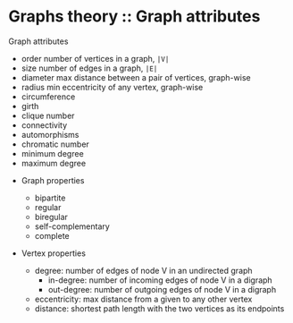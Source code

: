 # Graphs theory :: Graph attributes

Graph attributes
- order              number of vertices in a graph, `|V|`
- size               number of edges in a graph,    `|E|`
- diameter           max distance between a pair of vertices, graph-wise
- radius             min eccentricity of any vertex, graph-wise
- circumference
- girth
- clique number
- connectivity
- automorphisms
- chromatic number
- minimum degree
- maximum degree

* Graph properties
  - bipartite
  - regular
  - biregular
  - self-complementary
  - complete

* Vertex properties
  - degree: number of edges of node V in an undirected graph
    - in-degree: number of incoming edges of node V in a digraph
    - out-degree: number of outgoing edges of node V in a digraph
  - eccentricity: max distance from a given to any other vertex
  - distance: shortest path length with the two vertices as its endpoints
